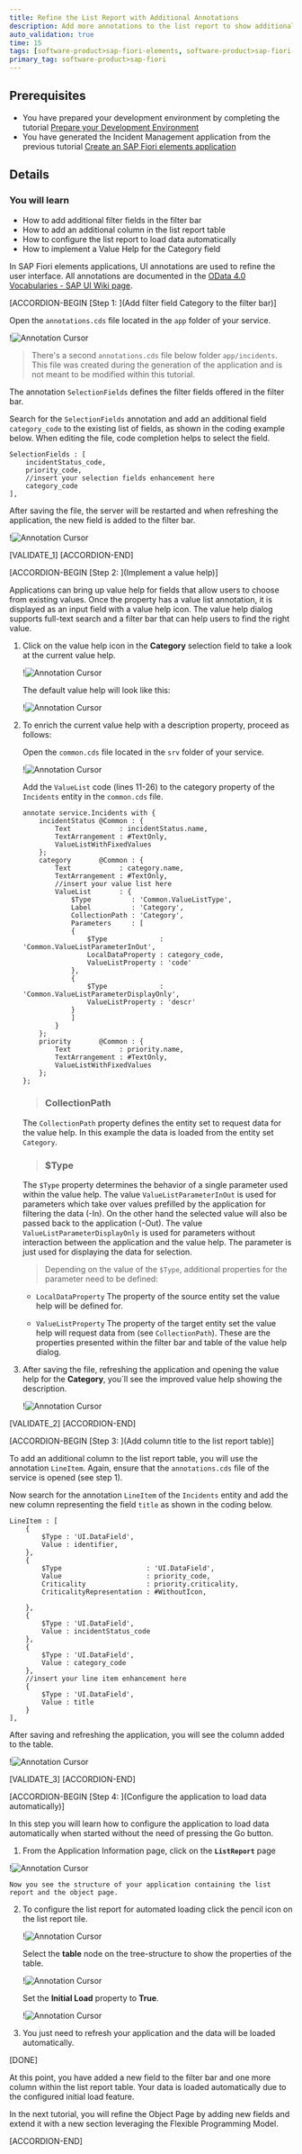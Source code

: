 ```yaml
---
title: Refine the List Report with Additional Annotations
description: Add more annotations to the list report to show additional columns and selection fields, implement a Value Help and configure the application to load data automatically.
auto_validation: true
time: 15
tags: [software-product>sap-fiori-elements, software-product>sap-fiori-tools, tutorial>beginner, software-product>sap-fiori, software-product>sap-business-application-studio, software-product-function>sap-cloud-application-programming-model, software-product>sap-business-technology-platform]
primary_tag: software-product>sap-fiori
---
```


## Prerequisites
- You have prepared your development environment by completing the tutorial [Prepare your Development Environment](fiori-tools-cap-prepare-dev-env)
- You have generated the Incident Management application from the previous tutorial [Create an SAP Fiori elements application](fiori-tools-cap-create-application)

## Details
### You will learn
  - How to add additional filter fields in the filter bar
  - How to add an additional column in the list report table
  - How to configure the list report to load data automatically
  - How to implement a Value Help for the Category field


In SAP Fiori elements applications, UI annotations are used to refine the user interface. All annotations are documented in the [OData 4.0 Vocabularies - SAP UI Wiki page](https://wiki.scn.sap.com/wiki/display/EmTech/OData+4.0+Vocabularies+-+SAP+UI).


[ACCORDION-BEGIN [Step 1: ](Add filter field Category to the filter bar)]

Open the `annotations.cds` file located in the `app` folder of your service.

!![Annotation Cursor](t3-annotation-service-cds-file.PNG)

>There's a second `annotations.cds` file below folder `app/incidents`. This file was created during the generation of the application and is not meant to be modified within this tutorial.

The annotation `SelectionFields` defines the filter fields offered in the filter bar.

Search for the `SelectionFields` annotation and add an additional field `category_code` to the existing list of fields, as shown in the coding example below. When editing the file, code completion helps to select the field.


```CDS
SelectionFields : [
    incidentStatus_code,
    priority_code,
    //insert your selection fields enhancement here
    category_code
],
```

After saving the file, the server will be restarted and when refreshing the application, the new field is added to the filter bar.

!![Annotation Cursor](t3-annotation-selection-field-category.PNG)

[VALIDATE_1]
[ACCORDION-END]


[ACCORDION-BEGIN [Step 2: ](Implement a value help)]

Applications can bring up value help for fields that allow users to choose from existing values. Once the property has a value list annotation, it is displayed as an input field with a value help icon.
The value help dialog supports full-text search and a filter bar that can help users to find the right value.


1. Click on the value help icon in the **Category** selection field to take a look at the current value help.

    !![Annotation Cursor](t3-value-help-icon2.PNG)

    The default value help will look like this:

    !![Annotation Cursor](t3-value-help-autogenerated.PNG)

2. To enrich the current value help with a description property, proceed as follows:

    Open the `common.cds` file located in the `srv` folder of your service.


    !![Annotation Cursor](t3-value-help-commoncds-file.PNG)

    Add the `ValueList` code (lines 11-26) to the category property of the `Incidents` entity in the `common.cds` file.    

    ```CDS
    annotate service.Incidents with {
        incidentStatus @Common : {
            Text            : incidentStatus.name,
            TextArrangement : #TextOnly,
            ValueListWithFixedValues
        };
        category       @Common : {
            Text            : category.name,
            TextArrangement : #TextOnly,
            //insert your value list here
            ValueList       : {
                $Type          : 'Common.ValueListType',
                Label          : 'Category',
                CollectionPath : 'Category',
                Parameters     : [
                {
                    $Type             : 'Common.ValueListParameterInOut',
                    LocalDataProperty : category_code,
                    ValueListProperty : 'code'
                },
                {
                    $Type             : 'Common.ValueListParameterDisplayOnly',
                    ValueListProperty : 'descr'
                }
                ]
            }
        };
        priority       @Common : {
            Text            : priority.name,
            TextArrangement : #TextOnly,
            ValueListWithFixedValues
        };
    };
    ```



    > ### CollectionPath
    The `CollectionPath` property defines the entity set to request data for the value help. In this example the data is loaded from the entity set `Category`.

    <!-- -->    
    > ### $Type
    The `$Type` property determines the behavior of a single parameter used within the value help. The value `ValueListParameterInOut` is used for parameters which take over values prefilled by the application for filtering the data (-In). On the other hand the selected value will also be passed back to the application (-Out). The value `ValueListParameterDisplayOnly` is used for parameters without interaction between the application and the value help. The parameter is just used for displaying the data for selection.

    >Depending on the value of the `$Type`, additional properties for the parameter need to be defined:
    >
    * `LocalDataProperty` The property of the source entity set the value help will be defined for.
    >
    *  `ValueListProperty` The property of the target entity set the value help will request data from (see `CollectionPath`). These are the properties presented within the filter bar and table of the value help dialog.



3. After saving the file, refreshing the application and opening the value help for the **Category**, you´ll see the improved value help showing the description.


    !![Annotation Cursor](t3-value-help-added-description.PNG)



[VALIDATE_2]
[ACCORDION-END]


[ACCORDION-BEGIN [Step 3: ](Add column title to the list report table)]

To add an additional column to the list report table, you will use the annotation `LineItem`. Again, ensure that the `annotations.cds` file of the service is opened (see step 1).

Now search for the annotation `LineItem` of the `Incidents` entity and add the new column representing the field `title` as shown in the coding below.

```CDS
LineItem : [
    {
        $Type : 'UI.DataField',
        Value : identifier,
    },
    {
        $Type                     : 'UI.DataField',
        Value                     : priority_code,
        Criticality               : priority.criticality,
        CriticalityRepresentation : #WithoutIcon,

    },
    {
        $Type : 'UI.DataField',
        Value : incidentStatus_code
    },
    {
        $Type : 'UI.DataField',
        Value : category_code
    },
    //insert your line item enhancement here
    {
        $Type : 'UI.DataField',
        Value : title
    }
],
```

After saving and refreshing the application, you will see the column added to the table.

!![Annotation Cursor](t3-annotation-line-item-LR.PNG)

[VALIDATE_3]
[ACCORDION-END]

[ACCORDION-BEGIN [Step 4: ](Configure the application to load data automatically)]

In this step you will learn how to configure the application to load data automatically when started without the need of pressing the Go button.

1. From the Application Information page, click on the **`ListReport`** page

!![Annotation Cursor](t3-open-list-report-page.png)

    Now you see the structure of your application containing the list report and the object page.

2. To configure the list report for automated loading click the pencil icon on the list report tile.

    !![Annotation Cursor](t3-initial-load-configure-page-icon.PNG)

    Select the **table** node on the tree-structure to show the properties of the table.

    !![Annotation Cursor](t3-initial-load-table-properties.PNG)

    Set the **Initial Load** property to **True**.

    !![Annotation Cursor](t3-initial-load-table-properties-initial-load-true.PNG)

 3. You just need to refresh your application and the data will be loaded automatically.

[DONE]

At this point, you have added a new field to the filter bar and one more column within the list report table. Your data is loaded automatically due to the configured initial load feature.

In the next tutorial, you will refine the Object Page by adding new fields and extend it with a new section leveraging the Flexible Programming Model.

[ACCORDION-END]
